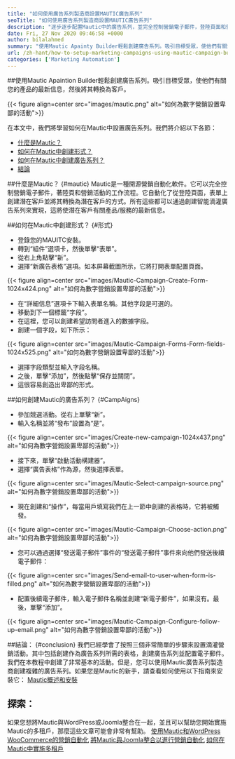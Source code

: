 ```yaml
---
title: "如何使用廣告系列製造商設置MAUTIC廣告系列" 
seoTitle: "如何使用廣告系列製造商設置MAUTIC廣告系列" 
description: "逐步逐步配置Mautic中的廣告系列，並完全控制營銷電子郵件，登陸頁面和營銷活動的工作流程。" 
date: Fri, 27 Nov 2020 09:46:58 +0000
author: bilalahmed
summary: "使用Mautic Apainty Builder輕鬆創建廣告系列。吸引目標受眾，使他們有關您的產品的最新信息，然後將其轉換為客戶。" 
url: /zh-hant/how-to-setup-marketing-campaigns-using-mautic-campaign-builder/
categories: ['Marketing Automation']
---
```


##使用Mautic Apaintion Builder輕鬆創建廣告系列。吸引目標受眾，使他們有關您的產品的最新信息，然後將其轉換為客戶。

{{< figure align=center src="images/mautic.png" alt="如何為數字營銷設置卑鄙的活動">}}

在本文中，我們將學習如何在Mautic中設置廣告系列。我們將介紹以下各節：
  * [什麼是Mautic？][1]
  * [如何在Mautic中創建形式？][2]
  * [如何在Mautic中創建廣告系列？][3]
  * [結論][4]

##什麼是Mautic？   {#mautic}
Mautic是一種開源營銷自動化軟件。它可以完全控制營銷電子郵件，著陸頁和營銷活動的工作流程。它自動化了從登陸頁面，表單上創建潛在客戶並將其轉換為潛在客戶的方式。所有這些都可以通過創建智能滴灌廣告系列來實現，這將使潛在客戶有關產品/服務的最新信息。

##如何在Mautic中創建形式？   {#形式}
* 登錄您的MAUITC安裝。
* 轉到“組件”選項卡，然後單擊“表單”。
* 從右上角點擊“新”。
* 選擇“新廣告表格”選項。如本屏幕截圖所示，它將打開表單配置頁面。

{{< figure align=center src="images/Mautic-Campaign-Create-Form-1024x424.png" alt="如何為數字營銷設置卑鄙的活動">}}

* 在“詳細信息”選項卡下輸入表單名稱。其他字段是可選的。
* 移動到下一個標籤“字段”。
* 在這裡，您可以創建希望訪問者進入的數據字段。
* 創建一個字段，如下所示：

{{< figure align=center src="images/Mautic-Campaign-Forms-Form-fields-1024x525.png" alt="如何為數字營銷設置卑鄙的活動">}}

* 選擇字段類型並輸入字段名稱。
* 之後，單擊“添加”，然後點擊“保存並關閉”。
* 這很容易創造出卑鄙的形式。

##如何創建Mautic的廣告系列？   {#CampAigns}
* 參加競選活動。從右上單擊“新”。
* 輸入名稱並將“發布”設置為“是”。

{{< figure align=center src="images/Create-new-campaign-1024x437.png" alt="如何為數字營銷設置卑鄙的活動">}}

* 接下來，單擊“啟動活動構建器”。
* 選擇“廣告表格”作為源，然後選擇表單。

{{< figure align=center src="images/Mautic-Select-campaign-source.png" alt="如何為數字營銷設置卑鄙的活動">}}

* 現在創建和“操作”，每當用戶填寫我們在上一節中創建的表格時，它將被觸發。

{{< figure align=center src="images/Mautic-Campaign-Choose-action.png" alt="如何為數字營銷設置卑鄙的活動">}}

* 您可以通過選擇“發送電子郵件”事件的“發送電子郵件”事件來向他們發送後續電子郵件：

{{< figure align=center src="images/Send-email-to-user-when-form-is-filled.png" alt="如何為數字營銷設置卑鄙的活動">}}

* 配置後續電子郵件，輸入電子郵件名稱並創建“新電子郵件”，如果沒有。最後，單擊“添加”。

{{< figure align=center src="images/Mautic-Campaign-Configure-follow-up-email.png" alt="如何為數字營銷設置卑鄙的活動">}}


##結論： {#conclusion}
我們已經學會了按照三個非常簡單的步驟來設置滴灌營銷活動。其中包括創建作為廣告系列所需的表格，創建廣告系列並配置電子郵件。我們在本教程中創建了非常基本的活動。但是，您可以使用Mautic廣告系列製造商創建複雜的廣告系列。如果您是Mautic的新手，請查看如何使用以下指南來安裝它：
[Mautic概述和安裝][5]

## 探索：
如果您想將Mautic與WordPress或Joomla整合在一起，並且可以幫助您開始實施Mautic的多租戶，那麼這些文章可能會非常有幫助。
[使用Mautic和WordPress WooCommerce的營銷自動化][6]
[將Mautic與Joomla整合以進行營銷自動化][7]
[如何在Mautic中實施多租戶][8]

  
[1]: #mautic
[2]: #forms
[3]: #campaigns
[4]: #conclusion
[5]: https://products.containerize.com/marketing-automation/mautic
[6]: https://blog.containerize.com/wp-admin/post.php?post=388&action=edit
[7]: https://blog.containerize.com/wp-admin/post.php?post=233&action=edit
[8]: https://blog.containerize.com/marketing-automation/how-to-implement-multi-tenancy-in-mautic/
